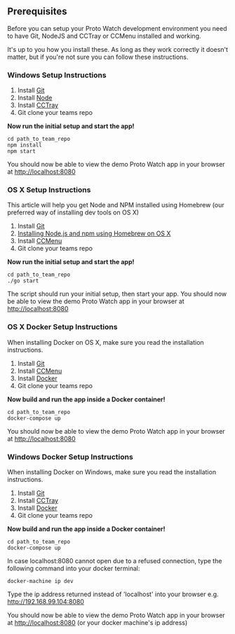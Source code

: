 ## Prerequisites

Before you can setup your Proto Watch development environment you need to have Git, NodeJS and CCTray or CCMenu installed and working.

It's up to you how you install these. As long as they work correctly it doesn't matter, but if you're not sure you can follow these instructions.

### Windows Setup Instructions

1. Install [Git](https://desktop.github.com/)
2. Install [Node](https://nodejs.org/download/)
3. Install [CCTray](http://en.freedownloadmanager.org/Windows-PC/CruiseControl-NET-CCTray-FREE.html)
4. Git clone your teams repo

**Now run the initial setup and start the app!**

```shell
cd path_to_team_repo
npm install
npm start
```

You should now be able to view the demo Proto Watch app in your browser at [http://localhost:8080](http://localhost:8080)

### OS X Setup Instructions

This article will help you get Node and NPM installed using Homebrew (our preferred way of installing dev tools on OS X)

1. Install [Git](https://desktop.github.com/)
2. [Installing Node.js and npm using Homebrew on OS X](https://thechangelog.com/install-node-js-with-homebrew-on-os-x/)
3. Install [CCMenu](http://ccmenu.org/)
4. Git clone your teams repo

**Now run the initial setup and start the app!**

```shell
cd path_to_team_repo
./go start
```

The script should run your initial setup, then start your app. You should now be able to view the demo Proto Watch app in your browser at [http://localhost:8080](http://localhost:8080)

### OS X Docker Setup Instructions

When installing Docker on OS X, make sure you read the installation instructions.

1. Install [Git](https://desktop.github.com/)
2. Install [CCMenu](http://ccmenu.org/)
3. Install [Docker](https://docs.docker.com/engine/installation/mac/)
4. Git clone your teams repo

**Now build and run the app inside a Docker container!**

```shell
cd path_to_team_repo
docker-compose up
```

You should now be able to view the demo Proto Watch app in your browser at [http://localhost:8080](http://localhost:8080)

### Windows Docker Setup Instructions

When installing Docker on Windows, make sure you read the installation instructions.

1. Install [Git](https://desktop.github.com/)
2. Install [CCTray](http://en.freedownloadmanager.org/Windows-PC/CruiseControl-NET-CCTray-FREE.html) 
3. Install [Docker](https://docs.docker.com/engine/installation/windows/)
4. Git clone your teams repo

**Now build and run the app inside a Docker container!**

```shell
cd path_to_team_repo
docker-compose up
```
In case localhost:8080 cannot open due to a refused connection, type the following command into your docker terminal:

```
docker-machine ip dev
```
Type the ip address returned instead of 'localhost' into your browser e.g. http://192.168.99.104:8080

You should now be able to view the demo Proto Watch app in your browser at [http://localhost:8080](http://localhost:8080) (or your docker machine's ip address)